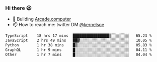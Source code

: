 ### Hi there 😃

- 🔨 Building [Arcade.computer](https://arcade.computer)
- 📫 How to reach me: twitter DM [@kernelsoe](https://twitter.com/kernelsoe)

<!--START_SECTION:waka-->

```txt
TypeScript    18 hrs 17 mins  ████████████████▒░░░░░░░░   65.23 %
JavaScript    2 hrs 49 mins   ██▓░░░░░░░░░░░░░░░░░░░░░░   10.05 %
Python        1 hr 38 mins    █▒░░░░░░░░░░░░░░░░░░░░░░░   05.83 %
GraphQL       1 hr 9 mins     █░░░░░░░░░░░░░░░░░░░░░░░░   04.11 %
Other         1 hr 7 mins     █░░░░░░░░░░░░░░░░░░░░░░░░   04.04 %
```

<!--END_SECTION:waka-->
